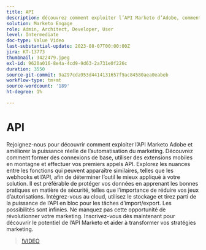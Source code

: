 ```yaml
---
title: API
description: découvrez comment exploiter l’API Marketo d’Adobe, comment former des connexions de base, utiliser des extensions de mouvement de montagne et effectuer vos premiers appels d’API. Découvrez les webhooks par rapport à l’API afin que vous sachiez quel outil est le mieux appliqué dans votre solution. Découvrez les bonnes pratiques en matière de sécurité, y compris la minimisation de vos jeux d’autorisations. Intégrez-vous au cloud, utilisez le stockage et tirez parti de la puissance de l’API en bloc pour les tâches d’import/export.
solution: Marketo Engage
role: Admin, Architect, Developer, User
level: Intermediate
doc-type: Value Video
last-substantial-update: 2023-08-07T00:00:00Z
jira: KT-13773
thumbnail: 3422479.jpeg
exl-id: 9620a016-8e4a-4cd9-9d63-2a731e0f226c
duration: 3550
source-git-commit: 9a297cda953d4414131657f9ac84580aea0eabeb
workflow-type: tm+mt
source-wordcount: '189'
ht-degree: 1%

---
```


# API

Rejoignez-nous pour découvrir comment exploiter l’API Marketo Adobe et améliorer la puissance réelle de l’automatisation du marketing. Découvrez comment former des connexions de base, utiliser des extensions mobiles en montagne et effectuer vos premiers appels API. Explorez les nuances entre les fonctions qui peuvent apparaître similaires, telles que les webhooks et l’API, afin de déterminer l’outil le mieux appliqué à votre solution. Il est préférable de protéger vos données en apprenant les bonnes pratiques en matière de sécurité, telles que l’importance de réduire vos jeux d’autorisations. Intégrez-vous au cloud, utilisez le stockage et tirez parti de la puissance de l’API en bloc pour les tâches d’import/export. Les possibilités sont infinies. Ne manquez pas cette opportunité de révolutionner votre marketing. Inscrivez-vous dès maintenant pour découvrir le potentiel de l’API Marketo et aider à transformer vos stratégies marketing.

>[!VIDEO](https://video.tv.adobe.com/v/3422479/?learn=on)
